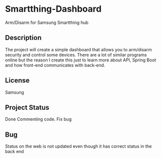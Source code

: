 # Smartthing-Dashboard
Arm/Disarm for Samsung Smartthing hub

## Description 
The project will create a simple dashboard that allows you to arm/disarm security and control some devices. 
There are a lot of similar programs online but the reason I create this just to learn more about API, Spring Boot and how front-end communicates with back-end.
 
 ## License
 Samsung
 ## Project Status
 Done Commenting code.
 Fix bug
 
 ## Bug
 Status on the web is not updated even though it has correct status in the back end